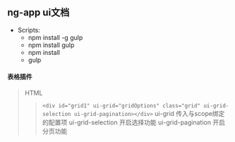 ## ng-app ui文档

* Scripts:
	* npm install -g gulp
	* npm install gulp
	* npm install
	* gulp
	
#### 表格插件
> HTML
> > `<div id="grid1" ui-grid="gridOptions" class="grid" ui-grid-selection ui-grid-pagination></div>`
> > ui-grid 传入与scope绑定的配置项
	ui-grid-selection 开启选择功能 
	ui-grid-pagination 开启分页功能